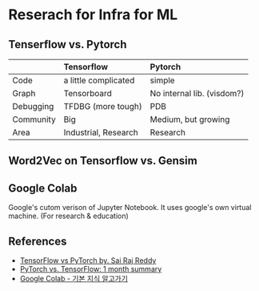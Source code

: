 # Reserach for Infra for ML

## Tenserflow vs. Pytorch

|     | Tensorflow | Pytorch |
|:---|:-------------|:-------------|
| Code | a little complicated | simple |
| Graph | Tensorboard | No internal lib. (visdom?) |
| Debugging | TFDBG (more tough) | PDB |
| Community | Big | Medium, but growing |
| Area | Industrial, Research | Research |

## Word2Vec on Tensorflow vs. Gensim

## Google Colab
Google's cutom verison of Jupyter Notebook. It uses google's own virtual machine. (For research & education)


## References
- [TensorFlow vs PyTorch by. Sai Raj Reddy](https://medium.com/@UdacityINDIA/tensorflow-vs-pytorch-79e7a23f48c5)
- [PyTorch vs. TensorFlow: 1 month summary](https://towardsdatascience.com/pytorch-vs-tensorflow-1-month-summary-35d138590f9)
- [Google Colab - 기본 지식 알고가기](https://brunch.co.kr/@jayden-factory/11)